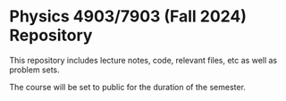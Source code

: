 Physics 4903/7903 (Fall 2024) Repository
===============================================================

This repository includes lecture notes, code, relevant files, etc as well as problem sets.  

The course will be set to public for the duration of the semester.
